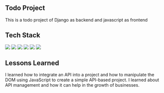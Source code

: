 ## Todo Project

This is a todo project of Django as backend and javascript as frontend

## Tech Stack
![](https://img.shields.io/badge/Code-Python-informational?style=flat&logo=css3&logoColor=white&color=brightgreen)
![](https://img.shields.io/badge/Code-Django-informational?style=flat&logo=css3&logoColor=white&color=brightgreen)
![](https://img.shields.io/badge/Code-HTML5-informational?style=flat&logo=html5&logoColor=white&color=brightgreen)
![](https://img.shields.io/badge/Code-CSS3-informational?style=flat&logo=css3&logoColor=white&color=brightgreen)
![](https://img.shields.io/badge/Code-JavaScript-informational?style=flat&logo=javascript&logoColor=white&color=brightgreen)
![](https://img.shields.io/badge/Code-API-informational?style=flat&logo=crypto&logoColor=white&color=brightgreen)

## Lessons Learned
I learned how to integrate an API into a project and how to manipulate the DOM using JavaScript to create a simple API-based project. I learned about API management and how it can help in the growth of businesses.
